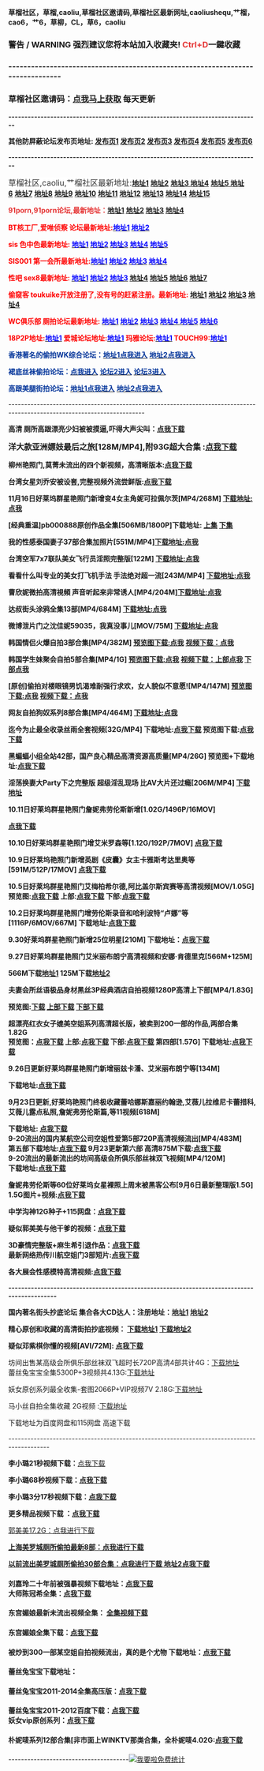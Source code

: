 <p>
	<strong><strong><strong><strong>草榴社区，草榴,caoliu,草榴社区邀请码,草榴社区最新网址,caoliushequ,艹榴，cao6，艹6，草柳，CL，草6，caoliu</strong>&nbsp;</strong></strong></strong>
</p>
<h3>
	<strong><strong><strong><strong>警告 / WARNING</strong> <strong>强烈建议您将本站加入收藏夹! <span style="color:#E53333;">Ctrl+D</span>一鍵收藏</strong></strong></strong></strong> 
</h3>
<h3>
	<strong><strong><strong>-------------------------------------------------------------------------------</strong></strong></strong> 
</h3>
<h3>
	<strong><strong><strong>草榴社区邀请码：<a href="http://www.meihao69.top/thread-23165-1-1.html" target="_blank">点我马上获取</a> 每天更新</strong></strong></strong> 
</h3>
<p>
	<strong><strong><strong> <strong>------------------------------------------------------------------------------</strong> </strong></strong></strong> 
</p>
<p>
	<strong><span style="font-size:14px;">其他防屏蔽论坛发布页地址: </span><a href="http://caoliushequ1.tumblr.com/" target="_blank"><span style="font-size:14px;">发布页1</span></a> <a href="http://cl1024.hatenablog.com/" target="_blank"><span style="font-size:14px;">发布页2</span></a><span style="font-size:14px;"> </span><a href="http://caoliu521.livejournal.com/" target="_blank"><span style="font-size:14px;">发布页3</span></a><span style="font-size:14px;"> </span><a href="http://1024dizhi.blog.com/" target="_blank"><span style="font-size:14px;">发布页4</span></a><span style="font-size:14px;"> </span><a href="http://1024dizhi1.pen.io/" target="_blank"><span style="font-size:14px;">发布页5</span></a><span style="font-size:14px;"> </span><span style="font-size:14px;"> <a href="http://1024wangzhi.github.io/" target="_blank">发布页6</a></span></strong><a href="http://1024dizhi.github.io/" target="_blank"></a> 
</p>
<p>
	<strong>------------------------------------------------------------------------------</strong> 
</p>
<p>
	<span style="color:#333333;font-family:-apple-system, BlinkMacSystemFont, 'Segoe UI', Helvetica, Arial, sans-serif, 'Apple Color Emoji', 'Segoe UI Emoji', 'Segoe UI Symbol';font-size:16px;background-color:#FFFFFF;">草榴社区,caoliu,艹榴社区最新地址:</span><a href="http://xiaohai.ga/index.php?u=430519&ext=64655"><strong>地址1</strong></a><span style="color:#333333;font-family:-apple-system, BlinkMacSystemFont, 'Segoe UI', Helvetica, Arial, sans-serif, 'Apple Color Emoji', 'Segoe UI Emoji', 'Segoe UI Symbol';font-size:16px;background-color:#FFFFFF;"><strong>&nbsp;</strong></span><a href="http://cl.x8h.biz/index.php?u=430519&ext=64655"><strong>地址2</strong></a><span style="color:#333333;font-family:-apple-system, BlinkMacSystemFont, 'Segoe UI', Helvetica, Arial, sans-serif, 'Apple Color Emoji', 'Segoe UI Emoji', 'Segoe UI Symbol';font-size:16px;background-color:#FFFFFF;"><strong>&nbsp;</strong></span><a href="http://cl.beett.pw/index.php?u=430519&ext=64655"><strong>地址3&nbsp;</strong></a><a href="http://cl.fatt.pw/index.php?u=430519&ext=64655"><strong>地址4</strong></a><span style="color:#333333;font-family:-apple-system, BlinkMacSystemFont, 'Segoe UI', Helvetica, Arial, sans-serif, 'Apple Color Emoji', 'Segoe UI Emoji', 'Segoe UI Symbol';font-size:16px;background-color:#FFFFFF;"><strong>&nbsp;</strong></span><a href="http://c6.refd.biz/index.php?u=430519&ext=64655"><strong>地址5&nbsp;</strong></a><a href="http://cc.uuov.org/index.php?u=430519&ext=64655"><strong>地址6</strong></a><span style="color:#333333;font-family:-apple-system, BlinkMacSystemFont, 'Segoe UI', Helvetica, Arial, sans-serif, 'Apple Color Emoji', 'Segoe UI Emoji', 'Segoe UI Symbol';font-size:16px;background-color:#FFFFFF;"><strong>&nbsp;</strong></span><a href="http://c6.d7w.biz/index.php?u=430519&ext=64655"><strong>地址7</strong></a><span style="color:#333333;font-family:-apple-system, BlinkMacSystemFont, 'Segoe UI', Helvetica, Arial, sans-serif, 'Apple Color Emoji', 'Segoe UI Emoji', 'Segoe UI Symbol';font-size:16px;background-color:#FFFFFF;"><strong>&nbsp;</strong></span><a href="http://dz.jd4.biz/index.php?u=430519&ext=64655"><strong>地址8</strong></a><span style="color:#333333;font-family:-apple-system, BlinkMacSystemFont, 'Segoe UI', Helvetica, Arial, sans-serif, 'Apple Color Emoji', 'Segoe UI Emoji', 'Segoe UI Symbol';font-size:16px;background-color:#FFFFFF;"><strong>&nbsp;</strong></span><a href="http://dz.c7e.biz/index.php?u=430519&ext=64655"><strong>地址9</strong></a><span style="color:#333333;font-family:-apple-system, BlinkMacSystemFont, 'Segoe UI', Helvetica, Arial, sans-serif, 'Apple Color Emoji', 'Segoe UI Emoji', 'Segoe UI Symbol';font-size:16px;background-color:#FFFFFF;"><strong>&nbsp;</strong></span><a href="http://dz.o8w.biz/index.php?u=430519&ext=64655"><strong>地址10</strong></a><span style="color:#333333;font-family:-apple-system, BlinkMacSystemFont, 'Segoe UI', Helvetica, Arial, sans-serif, 'Apple Color Emoji', 'Segoe UI Emoji', 'Segoe UI Symbol';font-size:16px;background-color:#FFFFFF;"><strong>&nbsp;</strong></span><a href="http://cl.l3j.biz/index.php?u=430519&ext=64655"><strong>地址11</strong></a><span style="color:#333333;font-family:-apple-system, BlinkMacSystemFont, 'Segoe UI', Helvetica, Arial, sans-serif, 'Apple Color Emoji', 'Segoe UI Emoji', 'Segoe UI Symbol';font-size:16px;background-color:#FFFFFF;"><strong>&nbsp;</strong></span><a href="http://xiaohai.ga/index.php?u=430519&amp;ext=64655"><strong>地址12</strong></a><span style="color:#333333;font-family:-apple-system, BlinkMacSystemFont, 'Segoe UI', Helvetica, Arial, sans-serif, 'Apple Color Emoji', 'Segoe UI Emoji', 'Segoe UI Symbol';font-size:16px;background-color:#FFFFFF;"><strong>&nbsp;</strong></span><a href="http://xiaohai.ga/index.php?u=430519&ext=64655"><strong>地址13</strong></a><span style="color:#333333;font-family:-apple-system, BlinkMacSystemFont, 'Segoe UI', Helvetica, Arial, sans-serif, 'Apple Color Emoji', 'Segoe UI Emoji', 'Segoe UI Symbol';font-size:16px;background-color:#FFFFFF;"><strong>&nbsp;</strong></span><a href="http://cl.beett.pw/index.php?u=430519&ext=64655"><strong>地址14</strong></a><span style="color:#333333;font-family:-apple-system, BlinkMacSystemFont, 'Segoe UI', Helvetica, Arial, sans-serif, 'Apple Color Emoji', 'Segoe UI Emoji', 'Segoe UI Symbol';font-size:16px;background-color:#FFFFFF;"><strong>&nbsp;</strong></span><a href="http://cl.x8h.biz/index.php?u=430519&ext=64655"><strong>地址15</strong></a></a></span></span></strong></span></strong></span></strong></strong></strong></strong></strong></strong></span></strong></span></strong></strong></strong></strong></strong>
</p>
<p>
	<strong><strong><span style="color:#e53333;font-size:16px;"><strong><span style="line-height:1.5;"><strong><span style="font-size:14px;">91porn,91porn论坛,最新地址：<a href="http://www.allanalpass.com/Cazn2" target="_blank">地址1</a> <a href="http://zhao.91dizhi.email.91dizhi.at.gmail.com.i6p.work/index.php" target="_blank">地址2</a> <a href="http://www.allanalpass.com/Cazn2" target="_blank">地址3</a> <a href="http://zhao.91dizhi.email.91dizhi.at.gmail.com.i6p.work/index.php" target="_blank">地址4</a></span></strong></span></strong></span></strong></strong> 
</p>
<p>
	<strong><strong><strong><strong><strong><span style="color:#ff0000;"><strong>BT核工厂,爱唯侦察 论坛最新地址:</strong></span><span style="color:#0000ff;"><a href="http://fr.97xzc.net/bbs/" target="_blank"><span style="color:#0000ff;"><strong>地址1</strong></span></a><strong> </strong><a href="http://97.99btgc.org/" target="_blank"><span style="color:#0000ff;"><strong>地址2</strong></span></a></span> </strong></strong></strong></strong></strong> 
</p>
<p>
	<strong><strong><strong><strong><strong><span style="color:#ff0000;"><strong>sis 色中色最新地址: </strong></span><span style="color:#0000ff;"><a href="http://174.127.195.210/bbs/index.php" target="_blank"><span style="color:#0000ff;"><strong>地址1</strong></span></a><strong> </strong><a href="http://67.220.90.10/bbs/index.php" target="_blank"><span style="color:#0000ff;"><strong>地址2</strong></span></a><strong> </strong><a href="http://174.127.195.200/bbs/index.php" target="_blank"><span style="color:#0000ff;"><strong>地址3</strong></span></a><strong> </strong><a href="http://174.127.195.166/bbs/index.php" target="_blank"><span style="color:#0000ff;"><strong>地址4</strong></span></a><strong> </strong><a href="http://67.220.90.4/bbs/index.php" target="_blank"><span style="color:#0000ff;"><strong>地址5</strong></span></a><strong> </strong></span> </strong></strong></strong></strong></strong> 
</p>
<p>
	<strong><strong><strong><strong><strong><span style="color:#ff0000;"><strong>SIS001 第一会所最新地址:</strong></span><span style="color:#0000ff;"><a href="http://162.252.9.12/bbs/index.php" target="_blank"><span style="color:#0000ff;"><strong>地址1</strong></span></a><strong> </strong><a href="http://162.252.9.5/forum/index.php" target="_blank"><span style="color:#0000ff;"><strong>地址2</strong></span></a><strong> </strong><a href="http://162.252.9.11/bbs/" target="_blank"><span style="color:#0000ff;"><strong>地址3</strong></span></a><strong> </strong><a href="http://kindeditor.net/162.252.9.10/bbs/" target="_blank"><span style="color:#0000ff;"><strong>地址4</strong></span></a></span> </strong></strong></strong></strong></strong> 
</p>
<p>
	<strong><strong><strong><strong><strong><span style="color:#ff0000;"><strong>性吧 sex8最新地址: </strong></span><span style="color:#0000ff;"><a href="http://luntanweb.net/index.php?u=1202280" target="_blank"><span style="color:#0000ff;"><strong>地址1</strong></span></a><strong> </strong><a href="http://sebashow.com/index.php?u=1202280" target="_blank"><span style="color:#0000ff;"><strong>地址2</strong></span></a><strong> </strong><a href="http://sisqq.com/index.php?u=1202280" target="_blank"><span style="color:#0000ff;"><strong>地址3</strong></span></a><strong> </strong><span style="color:#0000ff;"><strong><a href="http://mmsong.net/index.php?u=1202280" target="_blank">地址4</a> <a href="http://s8girl.net/index.php?u=1202280" target="_blank">地址5</a> <a href="http://mmse8.net/index.php?u=1202280" target="_blank">地址6</a> <a href="http://mms8s8.net/index.php?u=1202280" target="_blank">地址7</a></strong></span></span></strong></strong></strong></strong></strong> 
</p>
<p>
	<strong><strong><strong><strong><strong><span style="color:#ff0000;"><strong><strong><strong><strong><strong><strong><strong><span style="font-size:14px;">偷窥客 toukuike开放注册了,没有号的赶紧注册。最新地址: </span></strong><a href="http://198.40.52.135/?fromuid=488915" target="_blank"><strong><span style="font-size:14px;">地址1</span></strong></a><strong><span style="font-size:14px;"> </span></strong><a href="http://198.40.52.155/?fromuid=488915" target="_blank"><strong><span style="font-size:14px;">地址2</span></strong></a><strong><span style="font-size:14px;"> </span></strong><a href="http://198.40.52.144/?fromuid=488915" target="_blank"><strong><span style="font-size:14px;">地址3</span></strong></a><strong><span style="font-size:14px;"> </span></strong><strong><a href="http://198.40.52.152/?fromuid=488915" target="_blank"><span style="font-size:14px;">地址4</span></a></strong></strong></strong></strong></strong></strong></strong></span><span style="color:#0000ff;"><a href="http://198.40.52.135/?fromuid=45475" target="_blank"><span style="color:#0000ff;"><strong></strong></span></a><strong></strong><a href="http://198.40.52.155/?fromuid=45475" target="_blank"><span style="color:#0000ff;"><strong></strong></span></a><strong></strong><a href="http://198.40.52.144/?fromuid=45475" target="_blank"><span style="color:#0000ff;"><strong></strong></span></a><strong></strong><strong><a href="http://198.40.52.152/?fromuid=45475" target="_blank"> </a></strong></span> </strong></strong></strong></strong></strong> 
</p>
<p>
	<strong><strong><strong><strong><strong><span style="color:#ff0000;"><strong>WC俱乐部 厕拍论坛最新地址</strong><strong>: </strong></span><span style="color:#0000ff;"><a href="http://www.wcjlb.info/?fromuid=20502" target="_blank"><span style="color:#0000ff;"><strong>地址1</strong></span></a><strong> </strong><a href="http://192.186.31.76/?fromuid=20502" target="_blank"><span style="color:#0000ff;"><strong>地址2</strong></span></a><strong> </strong><a href="http://192.186.31.75/?fromuid=20502" target="_blank"><span style="color:#0000ff;"><strong>地址3</strong></span></a><strong> </strong><a href="http://192.186.31.70/?fromuid=20502" target="_blank"><span style="color:#0000ff;"><strong>地址4 </strong></span></a><a href="http://192.186.31.68/?fromuid=20502" target="_blank"><span style="color:#0000ff;"><strong>地址5</strong></span></a><strong> </strong><a href="http://www.wcjlb.net/?fromuid=20502" target="_blank"><span style="color:#0000ff;"><strong>地址6</strong></span></a></span> </strong></strong></strong></strong></strong> 
</p>
<p>
	<strong><strong><strong><strong><strong><span style="color:#ff0000;"><strong>18P2P地址:</strong></span><span style="color:#0000ff;"><a href="http://www.18p2p.com/forum/index.php" target="_blank"><span style="color:#0000ff;"><strong>地址1</strong></span></a><strong> </strong></span><span style="color:#ff0000;"><strong>爱城论坛地址:</strong></span><span style="color:#0000ff;"><a href="http://208.94.244.99/bt/index.php" target="_blank"><span style="color:#0000ff;"><strong>地址1</strong></span></a><strong> </strong></span><span style="color:#ff0000;"><strong>玛雅论坛:</strong></span><span style="color:#0000ff;"><a href="http://a.klmaya.info/index.php" target="_blank"><span style="color:#0000ff;"><strong>地址1</strong></span></a></span><span style="color:#ff0000;"><strong> TOUCH99:</strong></span><span style="color:#0000ff;"><a href="http://www.touch89.com/index.php" target="_blank"><span style="color:#0000ff;"><strong>地址1</strong></span></a></span> </strong></strong></strong></strong></strong> 
</p>
<p>
	<strong><span style="font-size:14px;color:#003399;">香港著名的偷拍WK综合论坛：</span></strong><a href="www.meihao69.com" target="_blank"><strong><span style="font-size:14px;color:#003399;">地址1点我进入</span></strong></a> <a href="www.meihao69.com" target="_blank"><strong><span style="font-size:14px;color:#003399;">地址2点我进入</span></strong></a> 
</p>
<p>
	<strong><span style="font-size:14px;color:#003399;">裙底丝袜偷拍论坛：</span></strong><a href="www.meihao69.com" target="_blank"><strong><span style="font-size:14px;color:#003399;">点我进入</span></strong></a> <a href="www.meihao69.com" target="_blank"><strong><span style="font-size:14px;color:#003399;">论坛</span></strong><strong><span style="font-size:14px;color:#003399;"></span></strong><strong><span style="font-size:14px;color:#003399;">2进入</span></strong></a> <a href="www.meihao69.com" target="_blank"><strong><span style="font-size:14px;color:#003399;">论坛3进入</span></strong></a> 
</p>
<p>
	<strong><span style="font-size:14px;color:#003399;">高跟美腿街拍论坛：</span></strong><a href="www.meihao69.com" target="_blank"><strong><span style="font-size:14px;color:#003399;">地址1点我进入</span></strong></a> <a href="www.meihao69.com" target="_blank"><strong><span style="font-size:14px;color:#003399;">地址2点我进入</span></strong> </a><strong><strong><strong><strong><strong> </strong></strong></strong></strong></strong> 
</p>
<p>
	-------------------------------------------------------------------------------------------------------------------------
</p>
<p>
	<strong><span style="font-size:14px;">高清 厕所高跟漂亮少妇被被摸逼,吓得大声尖叫：<a href="http://www.coladrive.com/file/7875584" target="_blank">点我下载</a></span></strong> 
</p>
<p>
	<strong><strong><strong><strong><span style="font-size:16px;">洋大款亚洲嫖妓最后之旅</span><strong><span style="font-size:16px;">[128M/MP4]</span></strong><span style="font-size:16px;">,</span></strong><strong><span style="font-size:16px;">附93G超大合集 :</span></strong><span style="line-height:1.5;"><strong><a href="http://www.colayun.com/file/7376547" target="_blank"><span style="font-size:16px;">点我下载</span></a></strong></span> </strong></strong></strong> 
</p>
<p>
	<strong><strong><strong>柳州艳照门,莫菁未流出的四个新视频，高清晰版本:<a href="http://www.colafile.com/file/2797773">点我下载</a></strong></strong></strong> 
</p>
<p>
	<strong><strong>台湾女星刘乔安被设套,完整视频外流尝鲜版:</strong><a href="http://www.colafile.com/file/2700825"><strong>点我下载</strong></a></strong> 
</p>
<p>
	<strong>11月16日好莱坞群星艳照门新增变4女主角妮可拉佩尔茨[MP4/268M] </strong><a href="http://www.colafile.com/file/2555733"><strong>下载地址:点我</strong></a> 
</p>
<p>
	<strong>[经典重温]pb000888原创作品全集[506MB/1800P]</strong><strong>下载地址: </strong><a href="http://www.colafile.com/file/2542142"><strong>上集</strong></a><strong> </strong><a href="http://www.colafile.com/file/2542143"><strong>下集</strong></a> 
</p>
<p>
	<strong>我的性感泰国妻子37部合集加照片[551M/MP4]</strong><a href="http://www.colafile.com/file/2542145"><strong>下载地址:点我</strong></a> 
</p>
<p>
	<strong>台湾空军7x7联队美女飞行员淫照完整版[122M] <a href="http://www.colafile.com/file/2500147">下载地址:点我</a></strong> 
</p>
<p>
	<strong>看看什么叫专业的美女打飞机手法 手法绝对超一流[243M/MP4] </strong><strong><a href="http://www.colafile.com/file/2500146">下载地址:点我</a></strong> 
</p>
<p>
	<strong>曹欣妮微拍高清視頻 声音听起来非常诱人[MP4/204M]</strong><strong><a href="http://www.colafile.com/file/2500145">下载地址:点我</a></strong> 
</p>
<p>
	<strong>达叔街头涂鸦全集13部[MP4/684M] <a href="http://www.colafile.com/file/2462989">下载地址:点我</a></strong> 
</p>
<p>
	<strong>微博泄片门之沈佳妮59035，我真没事儿[MOV/75M] <a href="http://www.colafile.com/file/2462925">下载地址:点我</a></strong> 
</p>
<p>
	<strong>韩国情侣火爆自拍3部合集[MP4/382M] </strong><a href="http://www.colafile.com/file/2440696"><strong>预览图下载:点我</strong></a><strong> </strong><a href="http://www.colafile.com/file/2440712"><strong>视频下载：点我</strong></a> 
</p>
<p>
	<strong>韩国学生妹聚会自拍5部合集[MP4/1G] </strong><a href="http://www.colafile.com/file/2440694"><strong>预览图下载:点我</strong></a><strong> </strong><a href="http://www.colafile.com/file/2440746"><strong>视频下载：上部点我</strong></a><strong> </strong><a href="http://www.colafile.com/file/2440789"><strong>下部点我</strong></a> 
</p>
<p>
	<strong>[原创]偷拍对楼眼镜男饥渴难耐强行求欢，女人貌似不意愿![MP4/147M] </strong><a href="http://www.colafile.com/file/2440692"><strong>预览图下载:点我</strong></a><strong> </strong><a href="http://www.colafile.com/file/2440711"><strong>视频下载：点我</strong></a> 
</p>
<p>
	<strong>网友自拍狗奴系列8部合集[MP4/464M] </strong><a href="http://www.colafile.com/file/2440769"><strong>下载地址:点我</strong></a> 
</p>
<p>
	<strong><strong><strong>迄今为止最全收录丝雨全套视频[32G/MP4] </strong><strong>下载地址:</strong><a href="http://www.colafile.com/file/2388740"><strong>点我下载</strong></a><strong> 预览图下载:</strong><a href="http://www.colafile.com/file/2388738"><strong>点我下载</strong></a></strong></strong> 
</p>
<p>
	<strong><strong>黑蝙蝠小组全站42部，国产良心精品高清资源高质量[MP4/26G] 预览图+下载地址:</strong><strong><a href="http://www.colafile.com/file/2355476">点我下载</a></strong></strong> 
</p>
<p>
	<strong>淫荡换妻大Party下之完整版 超级淫乱现场 比AV大片还过瘾[206M/MP4] </strong><strong><a href="http://www.colafile.com/file/2355482">下载地址</a></strong> 
</p>
<p>
	<strong>10.11日好莱坞群星艳照门詹妮弗劳伦斯新增[1.02G/1496P/16MOV]</strong> 
</p>
<p>
	<strong><a href="http://www.colafile.com/file/2355480">点我下载</a></strong> 
</p>
<p>
	<strong>10.10日好莱坞群星艳照门增艾米罗森等[1.12G/192P/7MOV] </strong><strong><a href="http://www.colafile.com/file/2355479">点我下载</a></strong> 
</p>
<p>
	<strong>10.9日好莱坞艳照门新增英剧《皮囊》女主卡雅斯考达里奥等[591M/512P/17MOV] </strong><a href="http://www.colafile.com/file/2355481"><strong>点我下载</strong></a> 
</p>
<p>
	<strong><strong>10.5日好莱坞群星艳照门艾梅柏希尔德,阿比盖尔斯宾赛等高清视频[MOV/1.05G]</strong> <br />
<strong>预览图:<a href="http://www.colafile.com/file/2304313">点我下载</a> 上部:<a href="http://www.colafile.com/file/2304385">点我下载</a> 下部:<a href="http://www.colafile.com/file/2304386">点我下载</a></strong> </strong> 
</p>
<p>
	<strong>10.2日好莱坞群星艳照门增劳伦斯录音和哈利波特“卢娜”等[1116P/6MOV/667M] </strong><strong>下载地址:<a href="http://www.colafile.com/file/2279226">点我下载</a></strong> 
</p>
<p>
	<strong><strong>9.30好莱坞群星艳照门新增25位明星[210M] </strong><strong>下载地址：<a href="http://www.colafile.com/file/2225232">点我下载</a></strong></strong> 
</p>
<p>
	<strong>9.27日好莱坞群星艳照门艾米丽布朗宁高清视频和安娜·肯德里克[566M+125M]</strong> 
</p>
<p>
	<strong>566M下载<a href="http://www.colafile.com/file/2142067">地址1</a> 125M下载<a href="http://www.colafile.com/file/2142060">地址2</a></strong> 
</p>
<p>
	<strong>夫妻会所丝语极品身材黑丝3P经典酒店自拍视频1280P高清上下部[MP4/1.83G]</strong> 
</p>
<p>
	<strong>预览图:</strong><a href="http://www.colafile.com/file/2224717"><strong>下载</strong></a><strong> <a href="http://www.colafile.com/file/2225261">上部下载</a> <a href="http://www.colafile.com/file/2225279">下部下载</a></strong> 
</p>
<p>
	<strong><strong>超漂亮红衣女子媲美空姐系列高清超长版，被卖到200一部的作品,两部合集1.82G</strong><br />
<strong>预览图：<a href="http://www.colafile.com/file/2111776">点我下载</a> </strong><strong>上部:<a href="http://www.colafile.com/file/2111759">点我下载</a> </strong><strong>下部:<a href="http://www.colafile.com/file/2111761">点我下载</a> 第四部[1.57G]&nbsp;下载地址:<strong><a href="http://www.colafile.com/file/2128710">点我下载</a></strong></strong></strong> 
</p>
<p>
	<strong><strong>9.26日更新好莱坞群星艳照门新增丽兹卡潘、艾米丽布朗宁等[134M]</strong></strong> 
</p>
<p>
	<strong><strong>下载地址:<a href="http://www.colafile.com/file/2128351">点我下载</a></strong></strong> 
</p>
<p>
	<strong><strong><strong>9月23日更新,好莱坞艳照门终极收藏蕾哈娜斯嘉丽约翰逊,艾薇儿拉维尼卡蕾措科,艾薇儿露点私照,詹妮弗劳伦斯篇,等11视频[618M] </strong></strong></strong> 
</p>
<p>
	<strong><strong>下载地址: </strong><a href="http://www.colafile.com/file/2106645"><strong>点我下载</strong></a><br />
<strong><strong>9-20流出的国内某航空公司空姐性爱第5部720P高清视频流出[MP4/483M]</strong><br />
<strong><strong>第五部</strong>下载地址:</strong><a href="http://www.colafile.com/file/2106647"><strong>点我下载</strong></a> 9月23更新</strong><strong>第六部 高清875M下载:<a href="http://www.colafile.com/file/2111758">点我下载</a></strong> <br />
<strong>9-20流出的</strong><strong>最新流出的坊间高级会所俱乐部丝袜双飞视频[MP4/120M]</strong><br />
<strong>下载地址:</strong><strong><a href="http://www.colafile.com/file/2106650">点我下载</a></strong></strong> 
</p>
<p>
	<strong>詹妮弗劳伦斯等60位好莱坞女星裸照上周末被黑客公布</strong><strong>[9月6日最新整理版1.5G] </strong><strong>1.5G图片+视频:</strong><strong><a href="http://www.colafile.com/file/2000750">点我下载</a></strong> 
</p>
<p>
	<strong><strong>中学沟神12G种子+115网盘：</strong><a href="http://www.colafile.com/file/1009472"><strong>点我下载</strong></a></strong> 
</p>
<p>
	<strong><strong>疑似郭美美与他干爹的视频：</strong><a href="http://www.colafile.com/file/1026699"><strong>点我下载</strong></a> </strong> 
</p>
<p>
	<strong><strong>3D豪情完整版+麻生希引退作品：</strong><a href="http://www.colafile.com/file/1193257"><strong>点我下载</strong></a><strong><br />
最新网络热传川航空姐门3部短片:<a href="http://www.colafile.com/file/1185384">点我下载</a></strong></strong> 
</p>
<p>
	<strong><strong>各大展会性感模特高清视频:</strong><a href="http://www.qmxyc.com/?fromuid=153512"><strong>点我下载</strong></a></strong> 
</p>
<p>
	<strong>-------------------------------------------------------------------------------------------</strong> 
</p>
<p>
	<strong>国内著名街头抄底论坛 集合各大CD达人：注册地址：</strong><strong><a href="www.qmxyc.com/?fromuid=153512">地址1</a> </strong><strong><a href="www.qmxyc.com/?fromuid=153512">地址2</a></strong> 
</p>
<p>
	<strong>精心原创和收藏的高清街拍抄底视频： <a href="http://www.colafile.com/u/cl1025">下载地址1</a></strong><strong> <strong><strong><a href="www.qmxyc.com/?fromuid=153512">下载地址2</a></strong></strong></strong> 
</p>
<p>
	<strong>疑似邓紫棋你懂的视频[AVI/72M]: </strong><strong><a href="http://www.colafile.com/file/1833661">点我下载</a></strong> 
</p>
<p>
	坊间出售某高级会所俱乐部丝袜双飞超时长720P高清4部共计4G：<a href="http://www.colafile.com/file/1725996">下载地址</a><br />
蕾丝兔宝宝全集5300P+3视频共4.13G:<a href="http://www.colafile.com/file/1726016">下载地址</a> 
</p>
<p>
	妖女原创系列最全收集-套图2066P+VIP视频7V 2.18G:<a href="http://www.colafile.com/file/1745867">下载地址</a> 
</p>
<p>
	马小丝自拍全集收藏 2G视频 :<a href="http://www.colafile.com/file/1744067">下载地址</a> 
</p>
<p>
	下载地址为百度网盘和115网盘 高速下载
</p>
<p>
	-------------------------------------------------------------------------------------------
</p>
<p>
	<strong> 李小璐21秒视频下载：</strong><a href="http://www.colafile.com/file/934742">点我下载</a> 
</p>
<p>
	<strong> </strong><strong>李小璐68秒视频下载：<a href="http://www.colafile.com/file/934744">点我下载</a></strong> 
</p>
<p>
	<strong> </strong><strong>李小璐3分17秒视频下载</strong><strong>：<a href="http://www.colafile.com/file/946759">点我下载</a></strong> 
</p>
<p>
	<strong> 更多精品视频下载 ：<a href="http://www.colafile.com/u/cl1025">点我下载<br />
</a></strong> 
</p>
<p>
	<a href="http://www.colafile.com/file/970319">郭美美17.2G：点我进行下载</a> 
</p>
<p>
	<a href="http://www.colafile.com/file/970318"><strong>上海美罗城厕所偷拍最新8部：点我进行下载</strong></a> 
</p>
<p>
	<a href="http://www.colafile.com/file/970305"><strong>以前流出美罗城厕所偷拍30部合集：点我进行下载</strong></a><strong><a href="http://www.colafile.com/u/cl1025"> </a></strong> <strong><a href="http://www.colafile.com/file/1025948">地址2点我下载</a></strong> 
</p>
<h4>
	刘嘉玲二十年前被强暴视频下载地址：<a href="http://www.colafile.com/file/964716">点我下载</a><strong><br />
大师陈冠希全集：</strong><strong><a href="http://www.colafile.com/file/1006160">点我下载</a></strong> 
</h4>
<h4>
	<strong>东宫媚娘最新未流出视频全集： </strong><a href="http://www.colafile.com/file/993989"><strong>全集视频下载</strong></a> 
</h4>
<h4>
	<strong>东宫媚娘全集下载：</strong><a href="http://www.colafile.com/file/970699"><strong>点我下载</strong></a> 
</h4>
<h4>
	<strong>被炒到300一部某空姐自拍视频流出，真的是个尤物 下载地址：<a href="http://www.colafile.com/file/978320">点我下载</a></strong> 
</h4>
<h4>
	蕾丝兔宝宝下载地址：
</h4>
<h4>
	<strong>蕾丝兔宝宝2011-2014</strong><strong>全集高压版：</strong><a href="http://www.colafile.com/file/988253"><strong>点我下载</strong></a><strong> </strong> 
</h4>
<h4>
	<strong>蕾丝兔宝宝2011-2012百度下载：</strong><a href="http://www.colafile.com/file/988116">点我下载<br />
</a><strong>妖女vip原创系列：</strong><a href="http://www.colafile.com/file/988055"><strong>点我下载</strong></a> 
</h4>
<h4>
	<strong>朴妮唛系列12部合集[非市面上WINKTV那类合集，全朴妮唛4.02G:<a href="http://www.colafile.com/file/990632">点我下载</a></strong> 
</h4>
<p>
	--------------------------------------<a href="http://www.51.la/?15128895" target="_blank"><img alt="我要啦免费统计" src="http://img.users.51.la/15128895.asp" style="border:none;" /></a>
</p>

